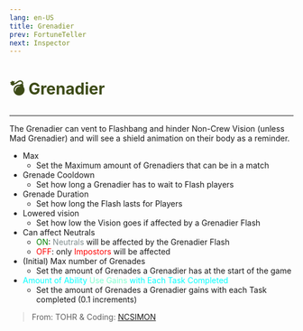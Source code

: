```yaml
---
lang: en-US
title: Grenadier
prev: FortuneTeller
next: Inspector
---
```


# <font color="#3c4a16">💣 <b>Grenadier</b></font> <Badge text="Support" type="tip" vertical="middle"/>

***

The Grenadier can vent to Flashbang and hinder Non-Crew Vision (unless Mad Grenadier) and will see a shield animation on their body as a reminder.

- Max
  - Set the Maximum amount of Grenadiers that can be in a match
- Grenade Cooldown
  - Set how long a Grenadier has to wait to Flash players
- Grenade Duration
  - Set how long the Flash lasts for Players
- Lowered vision
  - Set how low the Vision goes if affected by a Grenadier Flash
- Can affect Neutrals
  - <font color=green>ON</font>: <font color=#7f8c8d>Neutrals</font> will be affected by the Grenadier Flash
  - <font color=red>OFF</font>: only <font color=red>Impostors</font> will be affected
- (Initial) Max number of Grenades
  - Set the amount of Grenades a Grenadier has at the start of the game
- <font color=#00ffff>Amount of Ability</font> <font color=#7fffd2>Use Gains</font> <font color=#00ffff>with Each Task Completed</font>
  - Set the amount of Grenades a Grenadier gains with each Task completed (0.1 increments)

> From: TOHR & Coding: [NCSIMON](https://github.com/NCSIMON)
